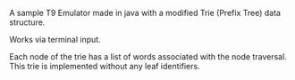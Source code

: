 A sample T9 Emulator made in java with a modified Trie (Prefix Tree) data structure.

Works via terminal input.

Each node of the trie has a list of words associated with the node traversal.
This trie is implemented without any leaf identifiers.